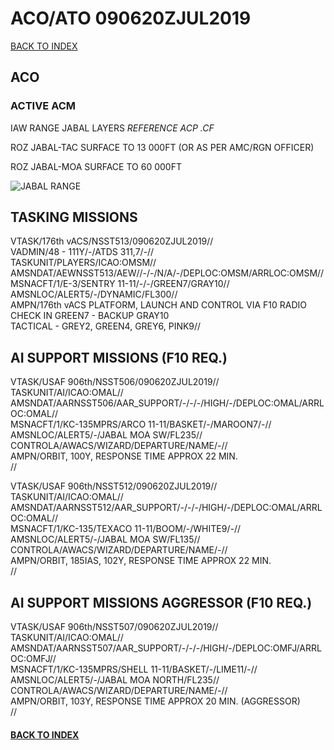 # ACO/ATO 090620ZJUL2019

[BACK TO INDEX](https://daviddcs.github.io/nsst/) 

## ACO

### ACTIVE ACM
IAW RANGE JABAL LAYERS
*REFERENCE ACP .CF*

ROZ JABAL-TAC
SURFACE TO 13 000FT (OR AS PER AMC/RGN OFFICER)

ROZ JABAL-MOA
SURFACE TO 60 000FT

![JABAL RANGE](JABALRGN.PNG)

## TASKING MISSIONS  

VTASK/176th vACS/NSST513/090620ZJUL2019//<br>
VADMIN/48 - 111Y/-/ATDS 311,7/-//<br>
TASKUNIT/PLAYERS/ICAO:OMSM//<br>
AMSNDAT/AEWNSST513/AEW//-/-/N/A/-/DEPLOC:OMSM/ARRLOC:OMSM//<br>
MSNACFT/1/E-3/SENTRY 11-11/-/-/GREEN7/GRAY10//<br>
AMSNLOC/ALERT5/-/DYNAMIC/FL300//<br>
AMPN/176th vACS PLATFORM, LAUNCH AND CONTROL VIA F10 RADIO<br>
CHECK IN GREEN7 -  BACKUP GRAY10<br>
TACTICAL - GREY2, GREEN4, GREY6, PINK9//<br>


## AI SUPPORT MISSIONS (F10 REQ.)

VTASK/USAF 906th/NSST506/090620ZJUL2019//<br>
TASKUNIT/AI/ICAO:OMAL//<br>
AMSNDAT/AARNSST506/AAR_SUPPORT/-/-/-/HIGH/-/DEPLOC:OMAL/ARRLOC:OMAL//<br>
MSNACFT/1/KC-135MPRS/ARCO 11-11/BASKET/-/MAROON7/-//<br>
AMSNLOC/ALERT5/-/JABAL MOA SW/FL235//<br>
CONTROLA/AWACS/WIZARD/DEPARTURE/NAME/-//<br>
AMPN/ORBIT, 100Y, RESPONSE TIME APPROX 22 MIN.<br>
//<br>


VTASK/USAF 906th/NSST512/090620ZJUL2019//<br>
TASKUNIT/AI/ICAO:OMAL//<br>
AMSNDAT/AARNSST512/AAR_SUPPORT/-/-/-/HIGH/-/DEPLOC:OMAL/ARRLOC:OMAL//<br>
MSNACFT/1/KC-135/TEXACO 11-11/BOOM/-/WHITE9/-//<br>
AMSNLOC/ALERT5/-/JABAL MOA SW/FL135//<br>
CONTROLA/AWACS/WIZARD/DEPARTURE/NAME/-//<br>
AMPN/ORBIT, 185IAS, 102Y, RESPONSE TIME APPROX 22 MIN.<br>
//<br>



## AI SUPPORT MISSIONS AGGRESSOR (F10 REQ.)

VTASK/USAF 906th/NSST507/090620ZJUL2019//<br>
TASKUNIT/AI/ICAO:OMAL//<br>
AMSNDAT/AARNSST507/AAR_SUPPORT/-/-/-/HIGH/-/DEPLOC:OMFJ/ARRLOC:OMFJ//<br>
MSNACFT/1/KC-135MPRS/SHELL 11-11/BASKET/-/LIME11/-//<br>
AMSNLOC/ALERT5/-/JABAL MOA NORTH/FL235//<br>
CONTROLA/AWACS/WIZARD/DEPARTURE/NAME/-//<br>
AMPN/ORBIT, 103Y, RESPONSE TIME APPROX 20 MIN. (AGGRESSOR)<br>
//<br>


#### [BACK TO INDEX](https://daviddcs.github.io/nsst/) 